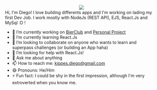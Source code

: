 <div align="center">
  <img src="https://user-images.githubusercontent.com/61224068/107314037-972c2200-6a72-11eb-8497-53c8102189c6.jpg">
</div>
  Hi, I'm Diego! I love building differents apps and I'm working on lading my first Dev Job.
  I work mostly with NodeJs (REST API), EJS, React.Js and MySql :D !

- 🔭 I’m currently working on [BierClub](https://github.com/Evaristodantur/BierClub) and [Personal Project](https://github.com/dkippes/Adm-Presupuesto-Personal)
- 🌱 I’m currently learning React.Js
- 👯 I’m looking to collaborate on anyone who wants to learn and superpass challenges (or building an App haha)
- 🤔 I’m looking for help with React.Js!
- 💬 Ask me about anything
- 📫 How to reach me: kippes.diego@gmail.com
- 😄 Pronouns: He/Him
- ⚡ Fun fact: I could be shy in the first impression, although I'm very extroverted when you know me.
